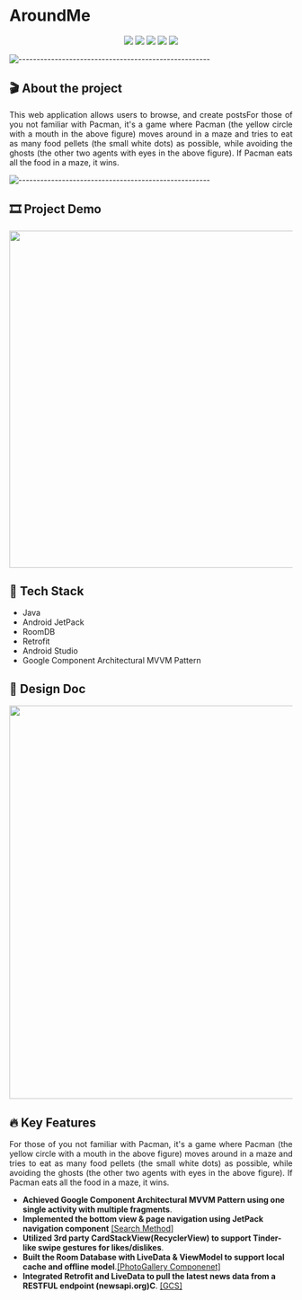 # AroundMe

<p align="center">
<img src="https://img.shields.io/badge/Backend-%20Java%20-F6922B.svg">
<img src="https://img.shields.io/badge/Frontend-%20Java%20-43dcf2.svg">
<img src="https://img.shields.io/badge/Framework- MVVM %20-ec63a8.svg">
<img src="https://img.shields.io/badge/Database-%20 RoomDB %20-3de540.svg">
<img src="https://img.shields.io/badge/Platform-%20Android App%20-F6F063.svg">
</p>

![-----------------------------------------------------](https://raw.githubusercontent.com/andreasbm/readme/master/assets/lines/rainbow.png)

## 🎬 About the project
<p align="justify"> 
  This web application allows users to browse, and create postsFor those of you not familiar with Pacman, it's a game where Pacman (the yellow circle with a mouth in the above figure) moves around in a maze and tries to eat as many food pellets (the small white dots) as possible, while avoiding the ghosts (the other two agents with eyes in the above figure). If Pacman eats all the food in a maze, it wins.
</p>

![-----------------------------------------------------](https://raw.githubusercontent.com/andreasbm/readme/master/assets/lines/rainbow.png)

## :film_strip: Project Demo
<p align="center">
<img src="https://user-images.githubusercontent.com/78308927/134451070-bb7b60f2-76b5-4b5e-a269-b154f9cefa72.gif" height="600"/>
</p>

## 🤖 Tech Stack

* Java
* Android JetPack 
* RoomDB
* Retrofit
* Android Studio
* Google Component Architectural MVVM Pattern

## 📐 Design Doc

<p align="center">
<img src="https://user-images.githubusercontent.com/78308927/136308686-f0d075e4-dde6-4781-8dc9-0f7eeef33315.jpg" height="700">
</p>

## :fire: Key Features

<p align="justify"> 
  For those of you not familiar with Pacman, it's a game where Pacman (the yellow circle with a mouth in the above figure) moves around in a maze and tries to eat as many food pellets (the small white dots) as possible, while avoiding the ghosts (the other two agents with eyes in the above figure). If Pacman eats all the food in a maze, it wins.
</p>


- **Achieved Google Component Architectural MVVM Pattern using one single activity with multiple fragments**.
- **Implemented the bottom view & page navigation using JetPack navigation component** [[Search Method]](#search-method)
- **Utilized 3rd party CardStackView(RecyclerView) to support Tinder-like swipe gestures for likes/dislikes**.
- **Built the Room Database with LiveData & ViewModel to support local cache and offline model**.[[PhotoGallery Componenet]](#react-library)
- **Integrated Retrofit and LiveData to pull the latest news data from a RESTFUL endpoint (newsapi.org)C**. [[GCS]](#gcs)

